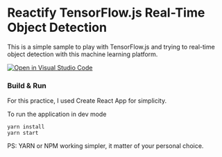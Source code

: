 # Reactify TensorFlow.js Real-Time Object Detection 

This is a simple sample to play with TensorFlow.js and trying to real-time object detection with this machine learning platform.

[![Open in Visual Studio Code](https://open.vscode.dev/badges/open-in-vscode.svg)](https://open.vscode.dev/AJ-7885/Reactify-TensorFlow.js-Real-Time-Object-Detection)

### Build & Run 

For this practice, I used Create React App for simplicity.

To run the application in dev mode 

``` 
yarn install
yarn start
```

PS: YARN or NPM working simpler, it matter of your personal choice. 
